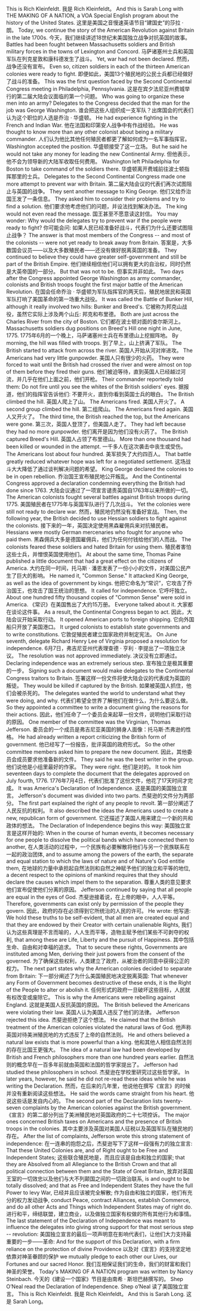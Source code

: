 This is Rich Kleinfeldt.
我是 Rich Kleinfeldt。
And this is Sarah Long with THE MAKING OF A NATION, a VOA Special English program about the history of the United States.
这里是美国之音慢速英语节目“建国史”的莎拉 · 朗。
Today, we continue the story of the American Revolution against Britain in the late 1700s.
今天，我们继续讲述18世纪末美国独立战争对抗英国的故事。
Battles had been fought between Massachusetts soldiers and British military forces in the towns of Lexington and Concord.
马萨诸塞州士兵和英国军队在列克星敦和康科德发生了战斗。
Yet, war had not been declared.
然而，战争还没有宣布。
Even so, citizen soldiers in each of the thirteen American colonies were ready to fight.
即便如此，美国13个殖民地的公民士兵都已经做好了战斗的准备。
This was the first question faced by the Second Continental Congress meeting in Philadelphia, Pennsylvania.
这是在宾夕法尼亚州费城举行的第二届大陆会议面临的第一个问题。
Who was going to organize these men into an army? Delegates to the Congress decided that the man for the job was George Washington.
谁会把这些人组织成一支军队？出席国会的代表们认为这个职位的人选是乔治 · 华盛顿。
He had experience fighting in the French and Indian War.
他在法国和印第安人战争中有作战经验。
He was thought to know more than any other colonist about being a military commander.
人们认为他比其他任何殖民者都更了解如何成为一名军事指挥官。
Washington accepted the position.
华盛顿接受了这一立场。
But he said he would not take any money for leading the new Continental Army.
但他表示，他不会为领导新的大陆军收取任何费用。
Washington left Philadelphia for Boston to take command of the soldiers there.
华盛顿离开费城前往波士顿指挥那里的士兵。
Delegates to the Second Continental Congress made one more attempt to prevent war with Britain.
第二届大陆会议的代表们再次试图阻止与英国的战争。
They sent another message to King George.
他们又给乔治国王发了一条信息。
They asked him to consider their problems and try to find a solution.
他们要求他考虑他们的问题，并设法找到解决办法。
The king would not even read the message.
国王甚至不愿意读这封信。
You may wonder: Why would the delegates try to prevent war if the people were ready to fight?
你可能会问: 如果人民已经准备好战斗，代表们为什么还要试图阻止战争？
The answer is that most members of the Congress -- and most of the colonists -- were not yet ready to break away from Britain.
答案是，大多数国会议员——以及大多数殖民者——还没有做好脱离英国的准备。
They continued to believe they could have greater self-government and still be part of the British Empire.
他们继续相信他们可以拥有更大的自治权，同时仍然是大英帝国的一部分。
But that was not to be.
但事实并非如此。
Two days after the Congress appointed George Washington as army commander, colonists and British troops fought the first major battle of the American Revolution.
在国会任命乔治 · 华盛顿为军队指挥官的两天后，殖民地居民和英国军队打响了美国革命的第一场重大战役。
It was called the Battle of Bunker Hill, although it really involved two hills: Bunker and Breed's.
它被称为邦克山战役，虽然它实际上涉及两个山丘: 邦克和布里德。
Both are just across the Charles River from the city of Boston.
它们都在波士顿对面的查尔斯河上。
Massachusetts soldiers dug positions on Breed's Hill one night in June, 1775.
1775年6月的一个晚上，马萨诸塞州士兵在布里德山上挖掘阵地。
By morning, the hill was filled with troops.
到了早上，山上挤满了军队。
The British started to attack from across the river.
英国人开始从河对岸进攻。
The Americans had very little gunpowder.
美国人只有很少的火药。
They were forced to wait until the British had crossed the river and were almost on top of them before they fired their guns.
他们被迫等待，直到英国人已经越过河流，并几乎在他们上面之前，他们开枪。
Their commander reportedly told them: Do not fire until you see the whites of the British soldiers' eyes.
据报道，他们的指挥官告诉他们: 不要开火，直到你看到英国士兵的眼白。
The British climbed the hill.
英国人爬上了山。
The Americans fired.
美国人开火了。
A second group climbed the hill.
第二组爬山。
The Americans fired again.
美国人又开火了。
The third time, the British reached the top, but the Americans were gone.
第三次，英国人登顶了，但美国人走了。
They had left because they had no more gunpowder.
他们离开是因为他们没有火药了。
The British captured Breed's Hill.
英国人占领了布里德山。
More than one thousand had been killed or wounded in the attempt.
一千多人在这次袭击中丧生或受伤。
The Americans lost about four hundred.
美军损失了大约四百人。
That battle greatly reduced whatever hope was left for a negotiated settlement.
这场战斗大大降低了通过谈判解决问题的希望。
King George declared the colonies to be in open rebellion.
乔治国王宣布殖民地公开叛乱。
And the Continental Congress approved a declaration condemning everything the British had done since 1763.
大陆会议通过了一项宣言谴责英国自1763年以来所做的一切。
The American colonists fought several battles against British troops during 1775.
美国殖民者在1775年与英国军队进行了几次战斗。
Yet the colonies were still not ready to declare war.
然而，殖民地仍然没有准备好宣战。
Then, the following year, the British decided to use Hessian soldiers to fight against the colonists.
接下来的一年，英国决定使用黑森雇佣兵来对抗殖民者。
Hessians were mostly German mercenaries who fought for anyone who paid them.
黑森佣兵大多是德国雇佣兵，他们为任何付钱给他们的人而战。
The colonists feared these soldiers and hated Britain for using them.
殖民者害怕这些士兵，并憎恨英国使用他们。
At about the same time, Thomas Paine published a little document that had a great effect on the citizens of America.
大约在同一时间，托马斯 · 潘恩发表了一份小小的文件，对美国公民产生了巨大的影响。
He named it, "Common Sense." It attacked King George, as well as the idea of government by kings.
他把它命名为“常识”，它攻击了乔治国王，也攻击了国王统治的思想。
It called for independence.
它呼吁独立。
About one hundred fifty thousand copies of "Common Sense" were sold in America.
《常识》在美国售出了大约15万册。
Everyone talked about it.
大家都在谈论这件事。
As a result, the Continental Congress began to act.
因此，大陆会议开始采取行动。
It opened American ports to foreign shipping.
它向外国船只开放了美国港口。
It urged colonists to establish state governments and to write constitutions.
它敦促殖民者建立国家政府并制定宪法。
On June seventh, delegate Richard Henry Lee of Virginia proposed a resolution for independence.
6月7日，弗吉尼亚州代表理查德 · 亨利 · 李提出了一项独立决议。
The resolution was not approved immediately.
决议没有立即通过。
Declaring independence was an extremely serious step.
宣布独立是极其重要的一步。
Signing such a document would make delegates to the Continental Congress traitors to Britain.
签署这样一份文件将使大陆会议的代表成为英国的叛徒。
They would be killed if captured by the British.
如果被英国人抓住，他们会被杀死的。
The delegates wanted the world to understand what they were doing, and why.
代表们希望全世界了解他们在做什么，为什么要这么做。
So they appointed a committee to write a document giving the reasons for their actions.
因此，他们任命了一个委员会来起草一份文件，说明他们采取行动的原因。
One member of the committee was the Virginian, Thomas Jefferson.
委员会的一个成员是弗吉尼亚美国的狮身人面像：托马斯·杰弗逊的性格。
He had already written a report criticizing the British form of government.
他已经写了一份报告，批评英国的政府形式。
So the other committee members asked him to prepare the new document.
因此，其他委员会成员要求他准备新的文件。
They said he was the best writer in the group.
他们说他是小组里最好的作家。
They were right.
他们是对的。
It took him seventeen days to complete the document that the delegates approved on July fourth, 1776.
1776年7月4日，代表们批准了这份文件，他花了17天时间才完成。
It was America's Declaration of Independence.
这是美国的美国独立宣言。
Jefferson's document was divided into two parts.
杰斐逊的文件分为两部分。
The first part explained the right of any people to revolt.
第一部分阐述了人民反抗的权利。
It also described the ideas the Americans used to create a new, republican form of government.
它还描述了美国人用来建立一个新的共和政体的想法。
The Declaration of Independence begins this way:
美国独立宣言是这样开始的:
When in the course of human events, it becomes necessary for one people to dissolve the political bands which have connected them to another,
在人类活动的过程中，一个民族有必要解散将他们与另一个民族联系在一起的政治团体,
and to assume among the powers of the earth, the separate and equal station to which the laws of nature and of Nature's God entitle them,
在地球的力量中承担起自然法则和自然之神赋予他们的独立和平等的地位,
a decent respect to the opinions of mankind requires that they should declare the causes which impel them to the separation.
尊重人类的意见要求他们宣布促使他们分离的原因。
Jefferson continued by saying that all people are equal in the eyes of God.
杰斐逊接着说，在上帝的眼中，人人平等。
Therefore, governments can exist only by permission of the people they govern.
因此，政府的存在必须得到它所统治的人民的许可。
He wrote:
他写道:
We hold these truths to be self-evident, that all men are created equal and that they are endowed by their Creator with certain unalienable Rights,
我们认为这些真理是不言而喻的，人人生而平等，造物主赋予他们某些不可剥夺的权利,
that among these are Life, Liberty and the pursuit of Happiness.
其中包括生命、自由和对幸福的追求。
That to secure these rights, Governments are instituted among Men, deriving their just powers from the consent of the governed.
为了确保这些权利，人类建立了政府，从被治者的同意中获得公正的权力。
The next part states why the American colonies decided to separate from Britain:
下一部分阐述了为什么美国殖民地决定脱离英国:
That whenever any Form of Government becomes destructive of these ends, it is the Right of the People to alter or abolish it.
任何形式的政府一旦破坏这些目标，人民就有权改变或废除它。
This is why the Americans were rebelling against England.
这就是美国人反抗英国的原因。
The British believed the Americans were violating their law.
英国人认为美国人违反了他们的法律。
Jefferson rejected this idea.
杰斐逊拒绝了这个想法。
He claimed that the British treatment of the American colonies violated the natural laws of God.
他声称英国对待美洲殖民地的方式违反了上帝的自然法则。
He and others believed a natural law exists that is more powerful than a king.
他和其他人相信自然法则的存在比国王更强大。
The idea of a natural law had been developed by British and French philosophers more than one hundred years earlier.
自然法则的概念早在一百多年前就由英国和法国的哲学家提出了。
Jefferson had studied these philosophers in school.
杰斐逊在学校里研究过这些哲学家。
In later years, however, he said he did not re-read these ideas while he was writing the Declaration.
然而，在后来的几年里，他说他在撰写《宣言》的时候并没有重新阅读这些想法。
He said the words came straight from his heart.
他说这些话是发自内心的。
The second part of the Declaration lists twenty-seven complaints by the American colonies against the British government.
《宣言》的第二部分列出了美洲殖民地对英国政府的二十七项控诉。
The major ones concerned British taxes on Americans and the presence of British troops in the colonies.
其中主要涉及英国对美国人征税以及英国军队在殖民地的存在。
After the list of complaints, Jefferson wrote this strong statement of independence:
在一连串的抱怨之后，杰斐逊写下了这样一段强有力的独立宣言:
That these United Colonies are, and of Right ought to be Free and Independent States;
这些联合殖民地是，而且应该是自由和独立的国家;
that they are Absolved from all Allegiance to the British Crown and that all political connection between them and the State of Great Britain,
放弃对英国王室的一切效忠以及他们与大不列颠国之间的一切政治联系,
is and ought to be totally dissolved; and that as Free and Independent States they have the full Power to levy War,
已经并且应该被完全解散; 作为自由和独立的国家，他们有充分的权力发动战争,
conduct Peace, contract Alliances, establish Commerce, and do all other Acts and Things which Independent States may of right do.
进行和平，缔结联盟，建立商业，以及做独立国家有权做的所有其他行为和事情。
The last statement of the Declaration of Independence was meant to influence the delegates into giving strong support for that most serious step -- revolution:
美国独立宣言的最后一项声明意在影响代表们，让他们大力支持最重要的一步——革命:
And for the support of this Declaration, with a firm reliance on the protection of divine Providence
以及对《宣言》的支持坚定地依靠对神圣眷顾的保护
we mutually pledge to each other our Lives, our Fortunes and our sacred Honor.
我们互相保证我们的生命，我们的财富和我们神圣的荣誉。
Today's MAKING OF A NATION program was written by Nancy Steinbach.
今天的《建设一个国家》节目是由南希 · 斯坦巴赫撰写的。
Shep O’Neal read the Declaration of Independence.
Shep o’Neal 读了美国独立宣言。
This is Rich Kleinfeldt.
我是 Rich Kleinfeldt。
And this is Sarah Long.
这是 Sarah Long。